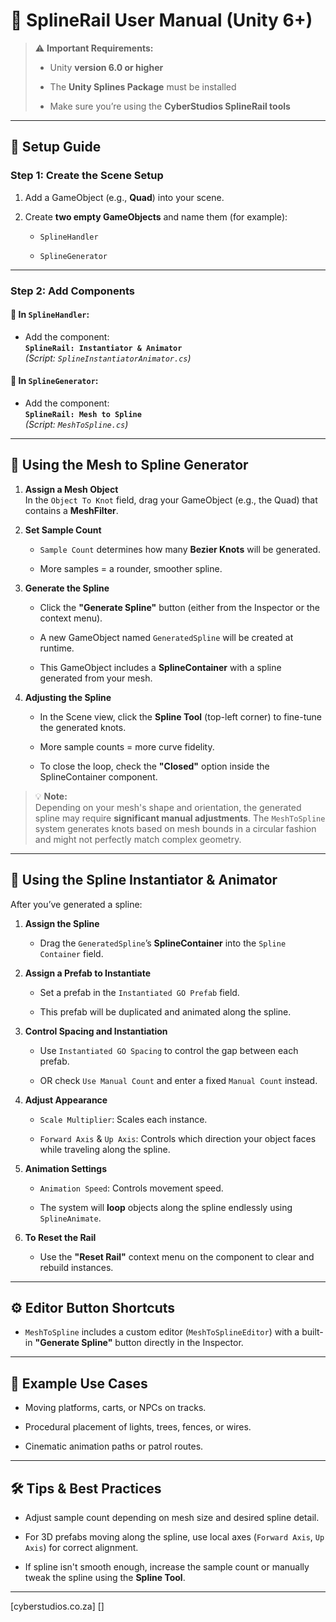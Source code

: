 # 📘 **SplineRail User Manual** (Unity 6+)

> ⚠️ **Important Requirements:**
> 
> - Unity **version 6.0 or higher**
>     
> - The **Unity Splines Package** must be installed
>     
> - Make sure you’re using the **CyberStudios SplineRail tools**
>     

---

## 🧱 Setup Guide

### Step 1: Create the Scene Setup

1. Add a GameObject (e.g., **Quad**) into your scene.
    
2. Create **two empty GameObjects** and name them (for example):
    
    - `SplineHandler`
        
    - `SplineGenerator`
        

---

### Step 2: Add Components

#### 🔧 In `SplineHandler`:

- Add the component:  
    **`SplineRail: Instantiator & Animator`**  
    _(Script: `SplineInstantiatorAnimator.cs`)_
    

#### 🔧 In `SplineGenerator`:

- Add the component:  
    **`SplineRail: Mesh to Spline`**  
    _(Script: `MeshToSpline.cs`)_
    

---

## 🎯 Using the Mesh to Spline Generator

1. **Assign a Mesh Object**  
    In the `Object To Knot` field, drag your GameObject (e.g., the Quad) that contains a **MeshFilter**.
    
2. **Set Sample Count**
    
    - `Sample Count` determines how many **Bezier Knots** will be generated.
        
    - More samples = a rounder, smoother spline.
        
3. **Generate the Spline**
    
    - Click the **"Generate Spline"** button (either from the Inspector or the context menu).
        
    - A new GameObject named `GeneratedSpline` will be created at runtime.
        
    - This GameObject includes a **SplineContainer** with a spline generated from your mesh.
        
4. **Adjusting the Spline**
    
    - In the Scene view, click the **Spline Tool** (top-left corner) to fine-tune the generated knots.
        
    - More sample counts = more curve fidelity.
        
    - To close the loop, check the **"Closed"** option inside the SplineContainer component.
        

> 💡 **Note:**  
> Depending on your mesh's shape and orientation, the generated spline may require **significant manual adjustments**. The `MeshToSpline` system generates knots based on mesh bounds in a circular fashion and might not perfectly match complex geometry.

---

## 🚂 Using the Spline Instantiator & Animator

After you’ve generated a spline:

1. **Assign the Spline**
    
    - Drag the `GeneratedSpline`’s **SplineContainer** into the `Spline Container` field.
        
2. **Assign a Prefab to Instantiate**
    
    - Set a prefab in the `Instantiated GO Prefab` field.
        
    - This prefab will be duplicated and animated along the spline.
        
3. **Control Spacing and Instantiation**
    
    - Use `Instantiated GO Spacing` to control the gap between each prefab.
        
    - OR check `Use Manual Count` and enter a fixed `Manual Count` instead.
        
4. **Adjust Appearance**
    
    - `Scale Multiplier`: Scales each instance.
        
    - `Forward Axis` & `Up Axis`: Controls which direction your object faces while traveling along the spline.
        
5. **Animation Settings**
    
    - `Animation Speed`: Controls movement speed.
        
    - The system will **loop** objects along the spline endlessly using `SplineAnimate`.
        
6. **To Reset the Rail**
    
    - Use the **"Reset Rail"** context menu on the component to clear and rebuild instances.
        

---

## ⚙️ Editor Button Shortcuts

- `MeshToSpline` includes a custom editor (`MeshToSplineEditor`) with a built-in **"Generate Spline"** button directly in the Inspector.
    

---

## 🧩 Example Use Cases

- Moving platforms, carts, or NPCs on tracks.
    
- Procedural placement of lights, trees, fences, or wires.
    
- Cinematic animation paths or patrol routes.
    

---

## 🛠️ Tips & Best Practices

- Adjust sample count depending on mesh size and desired spline detail.
    
- For 3D prefabs moving along the spline, use local axes (`Forward Axis`, `Up Axis`) for correct alignment.
    
- If spline isn't smooth enough, increase the sample count or manually tweak the spline using the **Spline Tool**.
    
---
[cyberstudios.co.za] []

